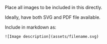 Place all images to be included in this directly.

Ideally, have both SVG and PDF file available.

Include in markdown as:

```
![Image description](assets/filename.svg)
```
